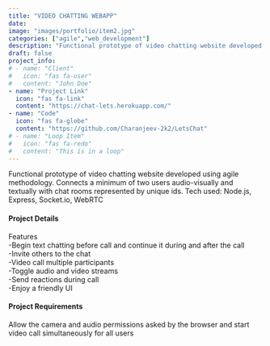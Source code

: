 ```yaml
---
title: "VIDEO CHATTING WEBAPP"
date: 
image: "images/portfolio/item2.jpg"
categories: ["agile","web_development"]
description: "Functional prototype of video chatting website developed using agile methodology."
draft: false
project_info:
# - name: "Client"
#   icon: "fas fa-user"
#   content: "John Doe"
- name: "Project Link"
  icon: "fas fa-link"
  content: "https://chat-lets.herokuapp.com/"
- name: "Code"
  icon: "fas fa-globe"
  content: "https://github.com/Charanjeev-2k2/LetsChat"
# - name: "Loop Item"
#   icon: "fas fa-redo"
#   content: "This is in a loop"
---
```


Functional prototype of video chatting website developed using agile methodology. Connects a minimum of two users audio-visually and textually with chat rooms represented by unique ids. Tech used: Node.js, Express, Socket.io, WebRTC


#### Project Details

Features<br>
-Begin text chatting before call and continue it during and after the call<br>
-Invite others to the chat<br>
-Video call multiple participants<br>
-Toggle audio and video streams<br>
-Send reactions during call<br>
-Enjoy a friendly UI<br>


#### Project Requirements

Allow the camera and audio permissions asked by the browser and start video call simultaneously for all users
